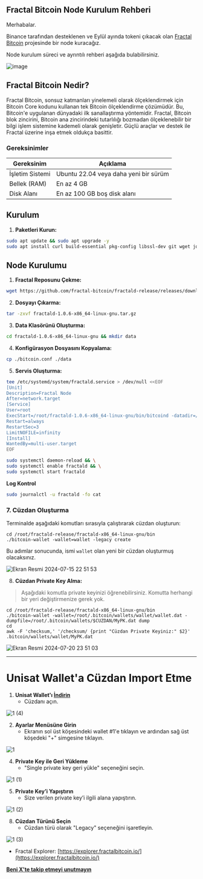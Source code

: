 ## Fractal Bitcoin Node Kurulum Rehberi

Merhabalar.

Binance tarafından desteklenen ve Eylül ayında tokeni çıkacak olan [Fractal Bitcoin](https://www.fractalbitcoin.io/) projesinde bir node kuracağız. 

Node kurulum süreci ve ayrıntılı rehberi aşağıda bulabilirsiniz.

![image](https://github.com/user-attachments/assets/7e9c98e5-d1e9-4a4f-a59f-4997a0e86d8e)

## Fractal Bitcoin Nedir?

Fractal Bitcoin, sonsuz katmanları yinelemeli olarak ölçeklendirmek için Bitcoin Core kodunu kullanan tek Bitcoin ölçeklendirme çözümüdür. Bu, Bitcoin'e uygulanan dünyadaki ilk sanallaştırma yöntemidir. Fractal, Bitcoin blok zincirini, Bitcoin ana zincirindeki tutarlılığı bozmadan ölçeklenebilir bir bilgi işlem sistemine kademeli olarak genişletir. Güçlü araçlar ve destek ile Fractal üzerine inşa etmek oldukça basittir.

### Gereksinimler

| Gereksinim                   | Açıklama                            |
|------------------------------|-------------------------------------|
| İşletim Sistemi              | Ubuntu 22.04 veya daha yeni bir sürüm |
| Bellek (RAM)                 | En az 4 GB                          |
| Disk Alanı                   | En az 100 GB boş disk alanı         |

## Kurulum

1. **Paketleri Kurun:**

```bash
sudo apt update && sudo apt upgrade -y
sudo apt install curl build-essential pkg-config libssl-dev git wget jq make gcc chrony -y
```

## Node Kurulumu

1. **Fractal Reposunu Çekme:**

```bash
wget https://github.com/fractal-bitcoin/fractald-release/releases/download/v1.0.6/fractald-1.0.6-x86_64-linux-gnu.tar.gz
```

2. **Dosyayı Çıkarma:**

```bash
tar -zxvf fractald-1.0.6-x86_64-linux-gnu.tar.gz
```

3. **Data Klasörünü Oluşturma:**

```bash
cd fractald-1.0.6-x86_64-linux-gnu && mkdir data
```

4. **Konfigürasyon Dosyasını Kopyalama:**

```bash
cp ./bitcoin.conf ./data
```

5. **Servis Oluşturma:**

```bash
tee /etc/systemd/system/fractald.service > /dev/null <<EOF
[Unit]
Description=Fractal Node
After=network.target
[Service]
User=root
ExecStart=/root/fractald-1.0.6-x86_64-linux-gnu/bin/bitcoind -datadir=/root/fractald-1.0.6-x86_64-linux-gnu/data/ -maxtipage=504576000
Restart=always
RestartSec=3
LimitNOFILE=infinity
[Install]
WantedBy=multi-user.target
EOF
```

```bash
sudo systemctl daemon-reload && \
sudo systemctl enable fractald && \
sudo systemctl start fractald
```

**Log Kontrol**

```bash
sudo journalctl -u fractald -fo cat
```

### 7. Cüzdan Oluşturma

Terminalde aşağıdaki komutları sırasıyla çalıştırarak cüzdan oluşturun:

```shell
cd /root/fractald-release/fractald-x86_64-linux-gnu/bin
./bitcoin-wallet -wallet=wallet -legacy create
```
Bu adımlar sonucunda, ismi `wallet` olan yeni bir cüzdan oluşturmuş olacaksınız.

![Ekran Resmi 2024-07-15 22 51 53](https://github.com/user-attachments/assets/e3abaf80-6ee2-4ae5-8fc4-dd6debe75819)

8. **Cüzdan Private Key Alma:**
> Aşağıdaki komutla private keyinizi öğrenebilirsiniz. Komutta herhangi bir yeri değiştirmenize gerek yok.
```shell
cd /root/fractald-release/fractald-x86_64-linux-gnu/bin
./bitcoin-wallet -wallet=/root/.bitcoin/wallets/wallet/wallet.dat -dumpfile=/root/.bitcoin/wallets/$CUZDAN/MyPK.dat dump
cd
awk -F 'checksum,' '/checksum/ {print "Cüzdan Private Keyiniz:" $2}' .bitcoin/wallets/wallet/MyPK.dat
```

![Ekran Resmi 2024-07-20 23 51 03](https://github.com/user-attachments/assets/fc101ddd-93c1-4a27-bf27-bf3451fdc1ef)

---------

# Unisat Wallet'a Cüzdan Import Etme

1. **Unisat Wallet'ı [İndirin](https://chromewebstore.google.com/detail/unisat-wallet/ppbibelpcjmhbdihakflkdcoccbgbkpo?pli=1)**
   - Cüzdanı açın.

![1  (4)](https://github.com/user-attachments/assets/a5cb92dc-417b-4868-bcbb-68e24e3dd354)

2. **Ayarlar Menüsüne Girin**
   - Ekranın sol üst köşesindeki wallet #1'e tıklayın ve ardından sağ üst köşedeki "+" simgesine tıklayın.

![1](https://github.com/user-attachments/assets/116dedbd-a1f8-44cf-b7dd-828d6efe4207)

4. **Private Key ile Geri Yükleme**
   - "Single private key geri yükle" seçeneğini seçin.

![1  (1)](https://github.com/user-attachments/assets/ada6a10e-0c6b-4007-8acf-18376100e426)

5. **Private Key’i Yapıştırın**
   - Size verilen private key’i ilgili alana yapıştırın.

![1  (2)](https://github.com/user-attachments/assets/1e61209c-1128-4bd6-a87e-f8ed96924fc6)

8. **Cüzdan Türünü Seçin**
   - Cüzdan türü olarak "Legacy" seçeneğini işaretleyin.

![1  (3)](https://github.com/user-attachments/assets/09497321-4475-4831-8ff6-d786d0fe295d)

* Fractal Explorer: [https://explorer.fractalbitcoin.io/](https://explorer.fractalbitcoin.io/)

**[Beni X'te takip etmeyi unutmayın](https://x.com/brsbtc)**
